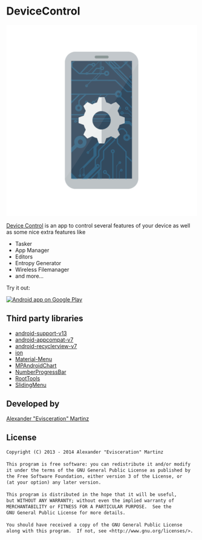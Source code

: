 DeviceControl
===============================

![Logo](ic_launcher-web.png)

[Device Control][1] is an app to control several features of your device as well as some nice extra features like
 
* Tasker
* App Manager
* Editors
* Entropy Generator
* Wireless Filemanager
* and more...

Try it out:
 
<a href="https://play.google.com/store/apps/details?id=org.namelessrom.devicecontrol">
  <img alt="Android app on Google Play" src="https://developer.android.com/images/brand/en_app_rgb_wo_45.png" />
</a>

Third party libraries
-------

* [android-support-v13](http://developer.android.com/tools/extras/support-library.html)
* [android-appcompat-v7](http://developer.android.com/tools/extras/support-library.html)
* [android-recyclerview-v7](http://developer.android.com/tools/extras/support-library.html)
* [ion](https://github.com/koush/ion)
* [Material-Menu](https://github.com/balysv/material-menu)
* [MPAndroidChart](https://github.com/PhilJay/MPAndroidChart)
* [NumberProgressBar](https://github.com/daimajia/NumberProgressBar)
* [RootTools](https://github.com/Stericson/RootTools)
* [SlidingMenu](https://github.com/jfeinstein10/slidingmenu)

Developed by
-------
[Alexander "Evisceration" Martinz][2]

License
-------

    Copyright (C) 2013 - 2014 Alexander "Evisceration" Martinz

    This program is free software: you can redistribute it and/or modify
    it under the terms of the GNU General Public License as published by
    the Free Software Foundation, either version 3 of the License, or
    (at your option) any later version.

    This program is distributed in the hope that it will be useful,
    but WITHOUT ANY WARRANTY; without even the implied warranty of
    MERCHANTABILITY or FITNESS FOR A PARTICULAR PURPOSE.  See the
    GNU General Public License for more details.

    You should have received a copy of the GNU General Public License
    along with this program.  If not, see <http://www.gnu.org/licenses/>.

 [1]: https://play.google.com/store/apps/details?id=org.namelessrom.devicecontrol
 [2]: https://plus.google.com/u/0/+AlexanderMartinz?rel=author
